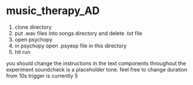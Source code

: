 # music_therapy_AD

1) clone directory
2) put .wav files into songs directory and delete .txt file
3) open psychopy
4) in psychopy open .psyexp file in this directory
5) hit run 

you should change the instructions in the text components throughout the experiment
soundcheck is a placeholder tone. feel free to change duration from 10s
trigger is currently 5
